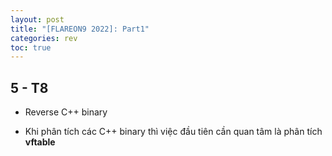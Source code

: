 ```yaml
---
layout: post
title: "[FLAREON9 2022]: Part1"
categories: rev
toc: true
---
```


## 5 - T8

- Reverse C++ binary

- Khi phân tích các C++ binary thì việc đầu tiên cần quan tâm là phân tích **vftable** 



